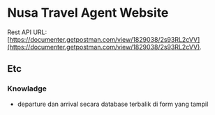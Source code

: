 # Nusa Travel Agent Website

Rest API URL: [https://documenter.getpostman.com/view/1829038/2s93RL2cVV](https://documenter.getpostman.com/view/1829038/2s93RL2cVV).

## Etc

### Knowladge

- departure dan arrival secara database terbalik di form yang tampil
